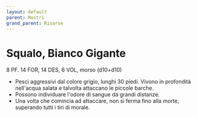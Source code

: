 ```yaml
---
layout: default
parent: Mostri
grand_parent: Risorse
---
```


# Squalo, Bianco Gigante

8 PF. 14 FOR, 14 DES, 6 VOL, morso (d10+d10)

- Pesci aggressivi dal colore grigio, lunghi 30 piedi. Vivono in profondità nell'acqua salata e talvolta attaccano le piccole barche.
- Possono individuare l'odore di sangue da grandi distanze.
- Una volta che comincia ad attaccare, non si ferma fino alla morte, superando tutti i tiri di morale.
